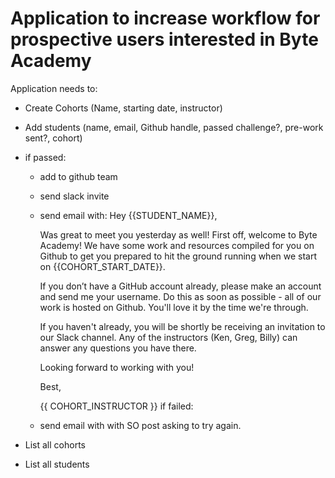 Application to increase workflow for prospective users interested in Byte Academy
======

Application needs to:

- Create Cohorts (Name, starting date, instructor)
- Add students (name, email, Github handle, passed challenge?, pre-work sent?, cohort) 
- if passed:
	- add to github team
	- send slack invite
	- send email with:
		Hey {{STUDENT_NAME}},
		 

		Was great to meet you yesterday as well! First off, welcome to Byte Academy! We have some work and resources compiled for you on Github to get you prepared to hit the ground running when we start on {{COHORT_START_DATE}}.
		 

		If you don’t have a GitHub account already, please make an account and send me your username. Do this as soon as possible - all of our work is hosted on Github. You'll love it by the time we're through.

		If you haven't already, you will be shortly be receiving an invitation to our Slack channel. Any of the instructors (Ken, Greg, Billy) can answer any questions you have there.

		
		Looking forward to working with you!

		Best, 

		{{ COHORT_INSTRUCTOR }}
if failed:
	- send email with with SO post asking to try again.


- List all cohorts
- List all students



